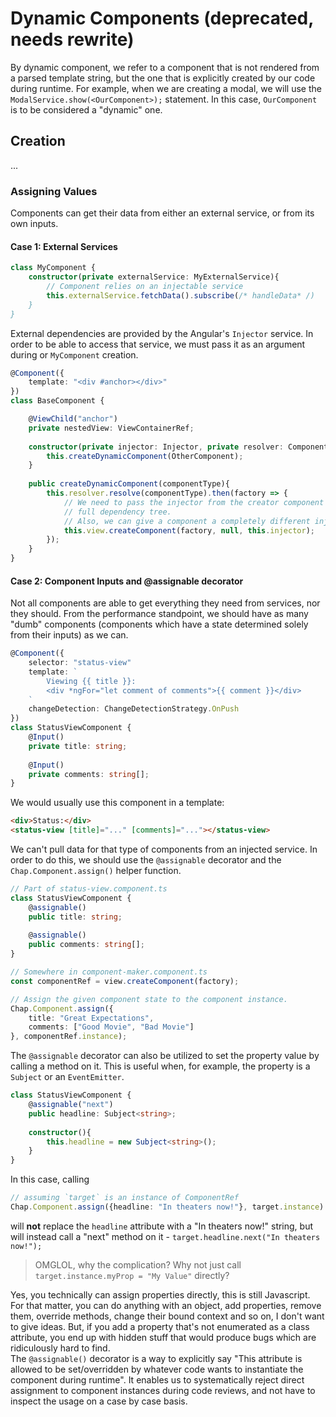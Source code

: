 # Dynamic Components (deprecated, needs rewrite)
By dynamic component, we refer to a component that is not rendered from a parsed template string, but the one that is explicitly created by our code during runtime. 
For example, when we are creating a modal, we will use the `ModalService.show(<OurComponent>);` statement. In this case, `OurComponent` is to be considered a "dynamic" one.

## Creation
...
### Assigning Values

Components can get their data from either an external service, or from its own inputs.

#### Case 1: External Services
```typescript
class MyComponent {
	constructor(private externalService: MyExternalService){
		// Component relies on an injectable service
		this.externalService.fetchData().subscribe(/* handleData* /)
	}
}
```

External dependencies are provided by the Angular's `Injector` service. In order to be able to access that service, we must pass it as an argument during or `MyComponent` creation. 

```typescript
@Component({
	template: "<div #anchor></div>"
})
class BaseComponent {

	@ViewChild("anchor")
	private nestedView: ViewContainerRef;
	
	constructor(private injector: Injector, private resolver: ComponentResolver){
		this.createDynamicComponent(OtherComponent);
	}
	
	public createDynamicComponent(componentType){
		this.resolver.resolve(componentType).then(factory => {
			// We need to pass the injector from the creator component in order to get the
			// full dependency tree.
			// Also, we can give a component a completely different injector tree if that's needed.
			this.view.createComponent(factory, null, this.injector);
		});		
	}
}

```
#### Case 2: Component Inputs and @assignable decorator
Not all components are able to get everything they need from services, nor they should. From the performance standpoint, we should have as many "dumb" components (components which have a state determined solely from their inputs) as we can.

```typescript
@Component({
	selector: "status-view"
	template: `
		Viewing {{ title }}: 
		<div *ngFor="let comment of comments">{{ comment }}</div>
	`
	changeDetection: ChangeDetectionStrategy.OnPush
})
class StatusViewComponent {
	@Input()
	private title: string;
	
	@Input()
	private comments: string[];
}
```

We would usually use this component in a template:

```html
<div>Status:</div>
<status-view [title]="..." [comments]="..."></status-view>
```

We can't pull data for that type of components from an injected service.
In order to do this, we should use the `@assignable` decorator and the `Chap.Component.assign()` helper function.

```typescript
// Part of status-view.component.ts
class StatusViewComponent {
	@assignable()
	public title: string;
	
	@assignable()
	public comments: string[];
}

// Somewhere in component-maker.component.ts
const componentRef = view.createComponent(factory);

// Assign the given component state to the component instance.
Chap.Component.assign({
	title: "Great Expectations",
	comments: ["Good Movie", "Bad Movie"]
}, componentRef.instance);
```

The `@assignable` decorator can also be utilized to set the property value by calling a method on it.
This is useful when, for example, the property is a `Subject` or an `EventEmitter`.

```typescript
class StatusViewComponent {
	@assignable("next")
	public headline: Subject<string>;
	
	constructor(){
		this.headline = new Subject<string>();
	} 
}
```

In this case, calling 

```typescript
// assuming `target` is an instance of ComponentRef
Chap.Component.assign({headline: "In theaters now!"}, target.instance)
``` 
will **not** replace the `headline` attribute with a "In theaters now!" string, but will instead call a "next" method on it - `target.headline.next("In theaters now!");`

> OMGLOL, why the complication? Why not just call `target.instance.myProp = "My Value"` directly?
> 

Yes, you technically can assign properties directly, this is still Javascript. For that matter, you can do anything with an object, add properties, remove them, override methods, change their bound context and so on, I don't want to give ideas.
But, if you add a property that's not enumerated as a class attribute, you end up with hidden stuff that would produce bugs which are ridiculously hard to find.  
The `@assignable()` decorator is a way to explicitly say "This attribute is allowed to be set/overridden by whatever code wants to instantiate the component during runtime".
It enables us to systematically reject direct assignment to component instances during code reviews, and not have to inspect the usage on a case by case basis. 
